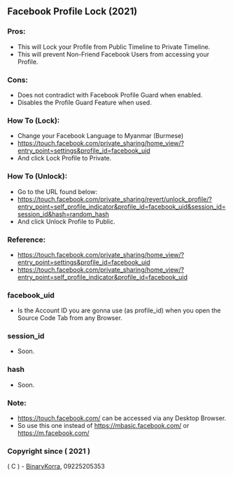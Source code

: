 ## Facebook Profile Lock (2021)

### Pros:
* This will Lock your Profile from Public Timeline to Private Timeline.
* This will prevent Non-Friend Facebook Users from accessing your Profile.

### Cons:
* Does not contradict with Facebook Profile Guard when enabled.
* Disables the Profile Guard Feature when used.

### How To (Lock):
* Change your Facebook Language to Myanmar (Burmese)
* https://touch.facebook.com/private_sharing/home_view/?entry_point=settings&profile_id=facebook_uid
* And click Lock Profile to Private.

### How To (Unlock):
* Go to the URL found below:
* https://touch.facebook.com/private_sharing/revert/unlock_profile/?entry_point=self_profile_indicator&profile_id=facebook_uid&session_id=session_id&hash=random_hash
* And click Unlock Profile to Public.

### Reference:
* https://touch.facebook.com/private_sharing/home_view/?entry_point=settings&profile_id=facebook_uid
* https://touch.facebook.com/private_sharing/home_view/?entry_point=self_profile_indicator&profile_id=facebook_uid

### facebook_uid
* Is the Account ID you are gonna use (as profile_id) when you open the Source Code Tab from any Browser.

### session_id
* Soon.

### hash
* Soon.

### Note:
* https://touch.facebook.com/ can be accessed via any Desktop Browser.
* So use this one instead of https://mbasic.facebook.com/ or https://m.facebook.com/

### Copyright since ( 2021 )
( C ) - [BinaryKorra](https://github.com/binarykorra), 09225205353
